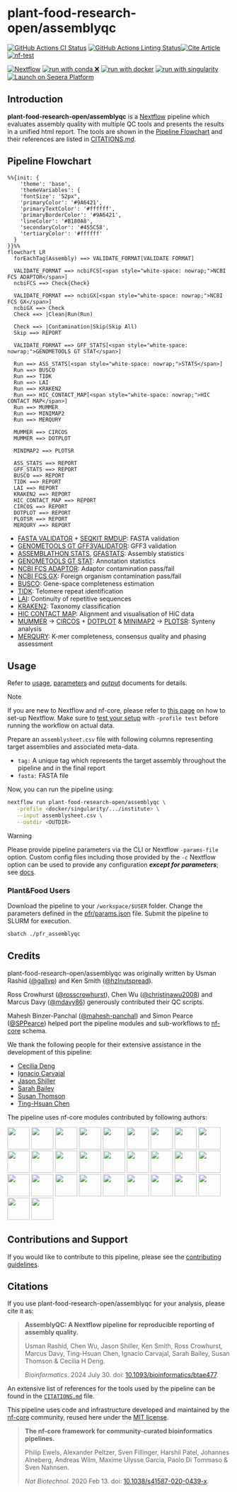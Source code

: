 # plant-food-research-open/assemblyqc

[![GitHub Actions CI Status](https://github.com/plant-food-research-open/assemblyqc/actions/workflows/ci.yml/badge.svg)](https://github.com/plant-food-research-open/assemblyqc/actions/workflows/ci.yml)
[![GitHub Actions Linting Status](https://github.com/plant-food-research-open/assemblyqc/actions/workflows/linting.yml/badge.svg)](https://github.com/plant-food-research-open/assemblyqc/actions/workflows/linting.yml)[![Cite Article](http://img.shields.io/badge/DOI-10.1093/bioinformatics/btae477-1073c8?labelColor=000000)](https://doi.org/10.1093/bioinformatics/btae477)
[![nf-test](https://img.shields.io/badge/unit_tests-nf--test-337ab7.svg)](https://www.nf-test.com)

[![Nextflow](https://img.shields.io/badge/nextflow%20DSL2-%E2%89%A524.04.2-23aa62.svg)](https://www.nextflow.io/)
[![run with conda ❌](http://img.shields.io/badge/run%20with-conda%20❌-3EB049?labelColor=000000&logo=anaconda)](https://docs.conda.io/en/latest/)
[![run with docker](https://img.shields.io/badge/run%20with-docker-0db7ed?labelColor=000000&logo=docker)](https://www.docker.com/)
[![run with singularity](https://img.shields.io/badge/run%20with-singularity-1d355c.svg?labelColor=000000)](https://sylabs.io/docs/)
[![Launch on Seqera Platform](https://img.shields.io/badge/Launch%20%F0%9F%9A%80-Seqera%20Platform-%234256e7)](https://cloud.seqera.io/launch?pipeline=https://github.com/plant-food-research-open/assemblyqc)

## Introduction

**plant-food-research-open/assemblyqc** is a [Nextflow](https://www.nextflow.io/docs/latest/index.html) pipeline which evaluates assembly quality with multiple QC tools and presents the results in a unified html report. The tools are shown in the [Pipeline Flowchart](#pipeline-flowchart) and their references are listed in [CITATIONS.md](./CITATIONS.md).

## Pipeline Flowchart

```mermaid
%%{init: {
    'theme': 'base',
    'themeVariables': {
    'fontSize': '52px",
    'primaryColor': '#9A6421',
    'primaryTextColor': '#ffffff',
    'primaryBorderColor': '#9A6421',
    'lineColor': '#B180A8',
    'secondaryColor': '#455C58',
    'tertiaryColor': '#ffffff'
  }
}}%%
flowchart LR
  forEachTag(Assembly) ==> VALIDATE_FORMAT[VALIDATE FORMAT]

  VALIDATE_FORMAT ==> ncbiFCS[<span style="white-space: nowrap;">NCBI FCS ADAPTOR</span>]
  ncbiFCS ==> Check{Check}

  VALIDATE_FORMAT ==> ncbiGX[<span style="white-space: nowrap;">NCBI FCS GX</span>]
  ncbiGX ==> Check
  Check ==> |Clean|Run(Run)

  Check ==> |Contamination|Skip(Skip All)
  Skip ==> REPORT

  VALIDATE_FORMAT ==> GFF_STATS[<span style="white-space: nowrap;">GENOMETOOLS GT STAT</span>]

  Run ==> ASS_STATS[<span style="white-space: nowrap;">STATS</span>]
  Run ==> BUSCO
  Run ==> TIDK
  Run ==> LAI
  Run ==> KRAKEN2
  Run ==> HIC_CONTACT_MAP[<span style="white-space: nowrap;">HIC CONTACT MAP</span>]
  Run ==> MUMMER
  Run ==> MINIMAP2
  Run ==> MERQURY

  MUMMER ==> CIRCOS
  MUMMER ==> DOTPLOT

  MINIMAP2 ==> PLOTSR

  ASS_STATS ==> REPORT
  GFF_STATS ==> REPORT
  BUSCO ==> REPORT
  TIDK ==> REPORT
  LAI ==> REPORT
  KRAKEN2 ==> REPORT
  HIC_CONTACT_MAP ==> REPORT
  CIRCOS ==> REPORT
  DOTPLOT ==> REPORT
  PLOTSR ==> REPORT
  MERQURY ==> REPORT
```

- [FASTA VALIDATOR](https://github.com/linsalrob/fasta_validator) + [SEQKIT RMDUP](https://github.com/shenwei356/seqkit): FASTA validation
- [GENOMETOOLS GT GFF3VALIDATOR](https://genometools.org/tools/gt_gff3validator.html): GFF3 validation
- [ASSEMBLATHON STATS](https://github.com/PlantandFoodResearch/assemblathon2-analysis/blob/a93cba25d847434f7eadc04e63b58c567c46a56d/assemblathon_stats.pl), [GFASTATS](https://github.com/vgl-hub/gfastats): Assembly statistics
- [GENOMETOOLS GT STAT](https://genometools.org/tools/gt_stat.html): Annotation statistics
- [NCBI FCS ADAPTOR](https://github.com/ncbi/fcs): Adaptor contamination pass/fail
- [NCBI FCS GX](https://github.com/ncbi/fcs): Foreign organism contamination pass/fail
- [BUSCO](https://gitlab.com/ezlab/busco): Gene-space completeness estimation
- [TIDK](https://github.com/tolkit/telomeric-identifier): Telomere repeat identification
- [LAI](https://github.com/oushujun/LTR_retriever/blob/master/LAI): Continuity of repetitive sequences
- [KRAKEN2](https://github.com/DerrickWood/kraken2): Taxonomy classification
- [HIC CONTACT MAP](https://github.com/igvteam/juicebox.js): Alignment and visualisation of HiC data
- [MUMMER](https://github.com/mummer4/mummer) → [CIRCOS](http://circos.ca/documentation/) + [DOTPLOT](https://plotly.com) & [MINIMAP2](https://github.com/lh3/minimap2) → [PLOTSR](https://github.com/schneebergerlab/plotsr): Synteny analysis
- [MERQURY](https://github.com/marbl/merqury): K-mer completeness, consensus quality and phasing assessment

## Usage

Refer to [usage](./docs/usage.md), [parameters](./docs/parameters.md) and [output](./docs/output.md) documents for details.

> [!NOTE]
> If you are new to Nextflow and nf-core, please refer to [this page](https://nf-co.re/docs/usage/installation) on how to set-up Nextflow. Make sure to [test your setup](https://nf-co.re/docs/usage/introduction#how-to-run-a-pipeline) with `-profile test` before running the workflow on actual data.

Prepare an `assemblysheet.csv` file with following columns representing target assemblies and associated meta-data.

- `tag:` A unique tag which represents the target assembly throughout the pipeline and in the final report
- `fasta:` FASTA file

Now, you can run the pipeline using:

```bash
nextflow run plant-food-research-open/assemblyqc \
   -profile <docker/singularity/.../institute> \
   --input assemblysheet.csv \
   --outdir <OUTDIR>
```

> [!WARNING]
> Please provide pipeline parameters via the CLI or Nextflow `-params-file` option. Custom config files including those provided by the `-c` Nextflow option can be used to provide any configuration _**except for parameters**_; see [docs](https://nf-co.re/docs/usage/getting_started/configuration#custom-configuration-files).

### Plant&Food Users

Download the pipeline to your `/workspace/$USER` folder. Change the parameters defined in the [pfr/params.json](./pfr/params.json) file. Submit the pipeline to SLURM for execution.

```bash
sbatch ./pfr_assemblyqc
```

## Credits

plant-food-research-open/assemblyqc was originally written by Usman Rashid ([@gallvp](https://github.com/gallvp)) and Ken Smith ([@hzlnutspread](https://github.com/hzlnutspread)).

Ross Crowhurst ([@rosscrowhurst](https://github.com/rosscrowhurst)), Chen Wu ([@christinawu2008](https://github.com/christinawu2008)) and Marcus Davy ([@mdavy86](https://github.com/mdavy86)) generously contributed their QC scripts.

Mahesh Binzer-Panchal ([@mahesh-panchal](https://github.com/mahesh-panchal)) and Simon Pearce ([@SPPearce](https://github.com/SPPearce)) helped port the pipeline modules and sub-workflows to [nf-core](https://nf-co.re) schema.

We thank the following people for their extensive assistance in the development of this pipeline:

- [Cecilia Deng](https://github.com/CeciliaDeng)
- [Ignacio Carvajal](https://github.com/ignacio3437)
- [Jason Shiller](https://github.com/jasonshiller)
- [Sarah Bailey](https://github.com/SarahBailey1998)
- [Susan Thomson](https://github.com/cflsjt)
- [Ting-Hsuan Chen](https://github.com/ting-hsuan-chen)

The pipeline uses nf-core modules contributed by following authors:

<a href="https://github.com/gallvp"><img src="https://github.com/gallvp.png" width="50" height="50"></a>
<a href="https://github.com/drpatelh"><img src="https://github.com/drpatelh.png" width="50" height="50"></a>
<a href="https://github.com/midnighter"><img src="https://github.com/midnighter.png" width="50" height="50"></a>
<a href="https://github.com/mahesh-panchal"><img src="https://github.com/mahesh-panchal.png" width="50" height="50"></a>
<a href="https://github.com/jfy133"><img src="https://github.com/jfy133.png" width="50" height="50"></a>
<a href="https://github.com/adamrtalbot"><img src="https://github.com/adamrtalbot.png" width="50" height="50"></a>
<a href="https://github.com/maxulysse"><img src="https://github.com/maxulysse.png" width="50" height="50"></a>
<a href="https://github.com/matthdsm"><img src="https://github.com/matthdsm.png" width="50" height="50"></a>
<a href="https://github.com/joseespinosa"><img src="https://github.com/joseespinosa.png" width="50" height="50"></a>
<a href="https://github.com/grst"><img src="https://github.com/grst.png" width="50" height="50"></a>
<a href="https://github.com/ewels"><img src="https://github.com/ewels.png" width="50" height="50"></a>
<a href="https://github.com/sofstam"><img src="https://github.com/sofstam.png" width="50" height="50"></a>
<a href="https://github.com/sateeshperi"><img src="https://github.com/sateeshperi.png" width="50" height="50"></a>
<a href="https://github.com/robsyme"><img src="https://github.com/robsyme.png" width="50" height="50"></a>
<a href="https://github.com/priyanka-surana"><img src="https://github.com/priyanka-surana.png" width="50" height="50"></a>
<a href="https://github.com/phue"><img src="https://github.com/phue.png" width="50" height="50"></a>
<a href="https://github.com/muffato"><img src="https://github.com/muffato.png" width="50" height="50"></a>
<a href="https://github.com/lescai"><img src="https://github.com/lescai.png" width="50" height="50"></a>
<a href="https://github.com/kevinmenden"><img src="https://github.com/kevinmenden.png" width="50" height="50"></a>
<a href="https://github.com/jvhagey"><img src="https://github.com/jvhagey.png" width="50" height="50"></a>
<a href="https://github.com/jeremy1805"><img src="https://github.com/jeremy1805.png" width="50" height="50"></a>
<a href="https://github.com/heuermh"><img src="https://github.com/heuermh.png" width="50" height="50"></a>
<a href="https://github.com/friederikehanssen"><img src="https://github.com/friederikehanssen.png" width="50" height="50"></a>
<a href="https://github.com/fellen31"><img src="https://github.com/fellen31.png" width="50" height="50"></a>
<a href="https://github.com/felixkrueger"><img src="https://github.com/felixkrueger.png" width="50" height="50"></a>
<a href="https://github.com/erikrikarddaniel"><img src="https://github.com/erikrikarddaniel.png" width="50" height="50"></a>
<a href="https://github.com/edmundmiller"><img src="https://github.com/edmundmiller.png" width="50" height="50"></a>
<a href="https://github.com/d4straub"><img src="https://github.com/d4straub.png" width="50" height="50"></a>
<a href="https://github.com/charles-plessy"><img src="https://github.com/charles-plessy.png" width="50" height="50"></a>

## Contributions and Support

If you would like to contribute to this pipeline, please see the [contributing guidelines](.github/CONTRIBUTING.md).

## Citations

If you use plant-food-research-open/assemblyqc for your analysis, please cite it as:

> **AssemblyQC: A Nextflow pipeline for reproducible reporting of assembly quality.**
>
> Usman Rashid, Chen Wu, Jason Shiller, Ken Smith, Ross Crowhurst, Marcus Davy, Ting-Hsuan Chen, Ignacio Carvajal, Sarah Bailey, Susan Thomson & Cecilia H Deng.
>
> _Bioinformatics_. 2024 July 30. doi: [10.1093/bioinformatics/btae477](https://doi.org/10.1093/bioinformatics/btae477).

An extensive list of references for the tools used by the pipeline can be found in the [`CITATIONS.md`](CITATIONS.md) file.

This pipeline uses code and infrastructure developed and maintained by the [nf-core](https://nf-co.re) community, reused here under the [MIT license](https://github.com/nf-core/tools/blob/master/LICENSE).

> **The nf-core framework for community-curated bioinformatics pipelines.**
>
> Philip Ewels, Alexander Peltzer, Sven Fillinger, Harshil Patel, Johannes Alneberg, Andreas Wilm, Maxime Ulysse Garcia, Paolo Di Tommaso & Sven Nahnsen.
>
> _Nat Biotechnol._ 2020 Feb 13. doi: [10.1038/s41587-020-0439-x](https://dx.doi.org/10.1038/s41587-020-0439-x).
